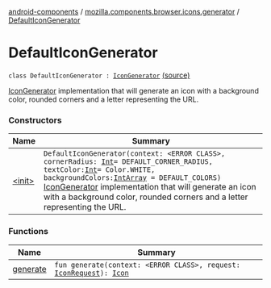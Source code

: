 [android-components](../../index.md) / [mozilla.components.browser.icons.generator](../index.md) / [DefaultIconGenerator](./index.md)

# DefaultIconGenerator

`class DefaultIconGenerator : `[`IconGenerator`](../-icon-generator/index.md) [(source)](https://github.com/mozilla-mobile/android-components/blob/master/components/browser/icons/src/main/java/mozilla/components/browser/icons/generator/DefaultIconGenerator.kt#L25)

[IconGenerator](../-icon-generator/index.md) implementation that will generate an icon with a background color, rounded corners and a letter
representing the URL.

### Constructors

| Name | Summary |
|---|---|
| [&lt;init&gt;](-init-.md) | `DefaultIconGenerator(context: <ERROR CLASS>, cornerRadius: `[`Int`](https://kotlinlang.org/api/latest/jvm/stdlib/kotlin/-int/index.html)` = DEFAULT_CORNER_RADIUS, textColor: `[`Int`](https://kotlinlang.org/api/latest/jvm/stdlib/kotlin/-int/index.html)` = Color.WHITE, backgroundColors: `[`IntArray`](https://kotlinlang.org/api/latest/jvm/stdlib/kotlin/-int-array/index.html)` = DEFAULT_COLORS)`<br>[IconGenerator](../-icon-generator/index.md) implementation that will generate an icon with a background color, rounded corners and a letter representing the URL. |

### Functions

| Name | Summary |
|---|---|
| [generate](generate.md) | `fun generate(context: <ERROR CLASS>, request: `[`IconRequest`](../../mozilla.components.browser.icons/-icon-request/index.md)`): `[`Icon`](../../mozilla.components.browser.icons/-icon/index.md) |
